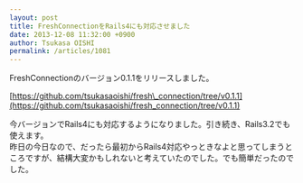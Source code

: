```yaml
---
layout: post
title: FreshConnectionをRails4にも対応させました
date: 2013-12-08 11:32:00 +0900
author: Tsukasa OISHI
permalink: /articles/1081
---
```



FreshConnectionのバージョン0.1.1をリリースしました。  

[https://github.com/tsukasaoishi/fresh\_connection/tree/v0.1.1](https://github.com/tsukasaoishi/fresh_connection/tree/v0.1.1)  

今バージョンでRails4にも対応するようになりました。引き続き、Rails3.2でも使えます。  
昨日の今日なので、だったら最初からRails4対応やっときなよと思ってしまうところですが、結構大変かもしれないと考えていたのでした。でも簡単だったのでした。  

